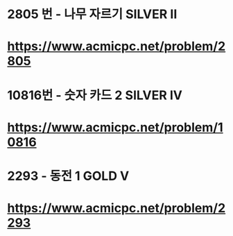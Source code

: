 
# 2805 번 - 나무 자르기 SILVER II
# https://www.acmicpc.net/problem/2805

# 10816번 - 숫자 카드 2 SILVER IV
# https://www.acmicpc.net/problem/10816

# 2293 - 동전 1 GOLD V
# https://www.acmicpc.net/problem/2293
